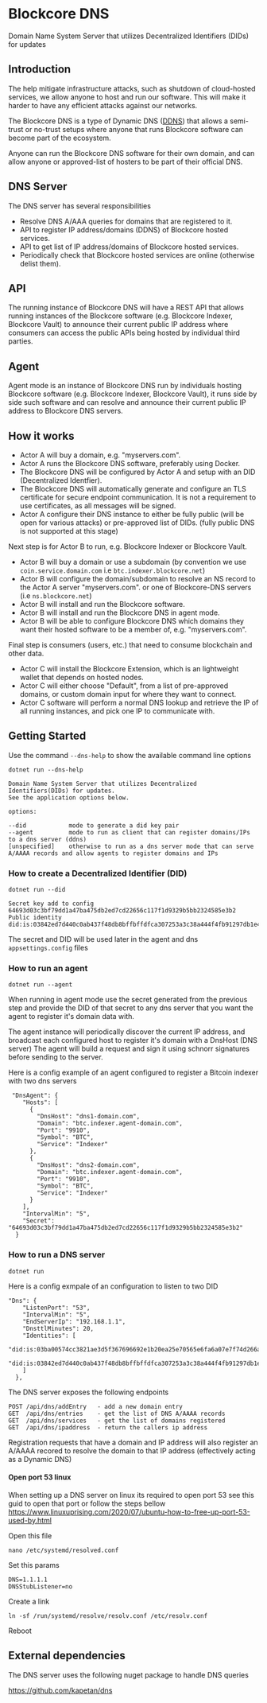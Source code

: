 # Blockcore DNS

Domain Name System Server that utilizes Decentralized Identifiers (DIDs) for updates

## Introduction

The help mitigate infrastructure attacks, such as shutdown of cloud-hosted services, we allow anyone to host and run our software. This will make it harder to have any efficient attacks against our networks.

The Blockcore DNS is a type of Dynamic DNS ([DDNS](https://en.wikipedia.org/wiki/Dynamic_DNS)) that allows a semi-trust or no-trust setups where anyone that runs Blockcore software can become part of the ecosystem.

Anyone can run the Blockcore DNS software for their own domain, and can allow anyone or approved-list of hosters to be part of their official DNS.

## DNS Server

The DNS server has several responsibilities

- Resolve DNS A/AAA queries for domains that are registered to it.
- API to register IP address/domains (DDNS) of Blockcore hosted services.
- API to get list of IP address/domains of Blockcore hosted services.
- Periodically check that Blockcore hosted services are online (otherwise delist them).

## API

The running instance of Blockcore DNS will have a REST API that allows running instances of the Blockcore software (e.g. Blockcore Indexer, Blockcore Vault) to announce their current public IP address where consumers can access the public APIs being hosted by individual third parties.

## Agent

Agent mode is an instance of Blockcore DNS run by individuals hosting Blockcore software (e.g. Blockcore Indexer, Blockcore Vault), it runs side by side such software and can resolve and announce their current public IP address to Blockcore DNS servers.

## How it works

- Actor A will buy a domain, e.g. "myservers.com".
- Actor A runs the Blockcore DNS software, preferably using Docker.
- The Blockcore DNS will be configured by Actor A and setup with an DID (Decentralized Identfier).
- The Blockcore DNS will automatically generate and configure an TLS certificate for secure endpoint communication. It is not a requirement to use certificates, as all messages will be signed.
- Actor A configure their DNS instance to either be fully public (will be open for various attacks) or pre-approved list of DIDs. (fully public DNS is not supported at this stage)

Next step is for Actor B to run, e.g. Blockcore Indexer or Blockcore Vault.

- Actor B will buy a domain or use a subdomain (by convention we use `coin.service.domain.com` i.e `btc.indexer.blockcore.net`)
- Actor B will configure the domain/subdomain to resolve an NS record to the Actor A server "myservers.com". or one of Blockcore-DNS servers (i.e `ns.blockcore.net`)
- Actor B will install and run the Blockcore software.
- Actor B will install and run the Blockcore DNS in agent mode.
- Actor B will be able to configure Blockcore DNS which domains they want their hosted software to be a member of, e.g. "myservers.com".

Final step is consumers (users, etc.) that need to consume blockchain and other data.

- Actor C will install the Blockcore Extension, which is an lightweight wallet that depends on hosted nodes.
- Actor C will either choose "Default", from a list of pre-approved domains, or custom domain input for where they want to connect.
- Actor C software will perform a normal DNS lookup and retrieve the IP of all running instances, and pick one IP to communicate with.

## Getting Started

Use the command `--dns-help` to show the available command line options

```
dotnet run --dns-help

Domain Name System Server that utilizes Decentralized Identifiers(DIDs) for updates.
See the application options below.

options:

--did            mode to generate a did key pair
--agent          mode to run as client that can register domains/IPs to a dns server (ddns)
[unspecified]    otherwise to run as a dns server mode that can serve A/AAAA records and allow agents to register domains and IPs
```

### How to create a Decentralized Identifier (DID)

```
dotnet run --did

Secret key add to config 64693d03c3bf79dd1a47ba475db2ed7cd22656c117f1d9329b5bb2324585e3b2
Public identity did:is:03842ed7d440c0ab437f48db8bffbffdfca307253a3c38a444f4fb91297db1e45d
```

The secret and DID will be used later in the agent and dns `appsettings.config` files

### How to run an agent

```
dotnet run --agent
```

When running in agent mode use the secret generated from the previous step and provide the DID of that secret to any dns server that you want the agent to register it's domain data with.

The agent instance will periodically discover the current IP address, and broadcast each configured host to register it's domain with a DnsHost (DNS server)
The agent will build a request and sign it using schnorr signatures before sending to the server.

Here is a config example of an agent configured to register a Bitcoin indexer with two dns servers 

```
 "DnsAgent": {
    "Hosts": [
      {
        "DnsHost": "dns1-domain.com",
        "Domain": "btc.indexer.agent-domain.com",
        "Port": "9910",
        "Symbol": "BTC",
        "Service": "Indexer"
      },
      {
        "DnsHost": "dns2-domain.com",
        "Domain": "btc.indexer.agent-domain.com",
        "Port": "9910",
        "Symbol": "BTC",
        "Service": "Indexer"
      }
    ],
    "IntervalMin": "5",
    "Secret": "64693d03c3bf79dd1a47ba475db2ed7cd22656c117f1d9329b5bb2324585e3b2"
  }
```

### How to run a DNS server

```
dotnet run
```

Here is a config exmpale of an configuration to listen to two DID 

```
"Dns": {
    "ListenPort": "53",
    "IntervalMin": "5",
    "EndServerIp": "192.168.1.1",
    "DnsttlMinutes": 20,
    "Identities": [
      "did:is:03ba00574cc3821ae3d5f367696692e1b20ea25e70565e6fa6a07e7f74d266aa39",
      "did:is:03842ed7d440c0ab437f48db8bffbffdfca307253a3c38a444f4fb91297db1e45d"
    ]
  },
```

The DNS server exposes the following endpoints 

```
POST /api/dns/addEntry   - add a new domain entry
GET  /api/dns/entries    - get the list of DNS A/AAAA records
GET  /api/dns/services   - get the list of domains registered
GET  /api/dns/ipaddress  - return the callers ip address
```

Registration requests that have a domain and IP address will also register an A/AAAA recored to resolve the domain to that IP address (effectively acting as a Dynamic DNS)

#### Open port 53 linux
When setting up a DNS server on linux its required to open port 53
see this guid to open that port or follow the steps bellow
https://www.linuxuprising.com/2020/07/ubuntu-how-to-free-up-port-53-used-by.html

Open this file
```
nano /etc/systemd/resolved.conf
```

Set this params
```
DNS=1.1.1.1
DNSStubListener=no
```

Create a link
```
ln -sf /run/systemd/resolve/resolv.conf /etc/resolv.conf
```

Reboot


## External dependencies

The DNS server uses the following nuget package to handle DNS queries

https://github.com/kapetan/dns
